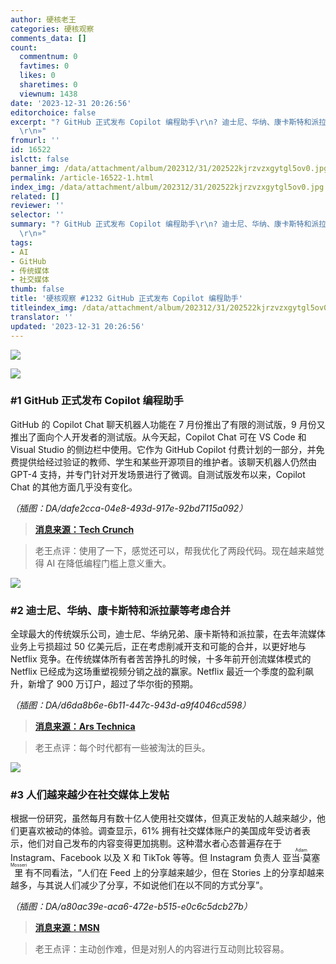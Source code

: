 ```yaml
---
author: 硬核老王
categories: 硬核观察
comments_data: []
count:
  commentnum: 0
  favtimes: 0
  likes: 0
  sharetimes: 0
  viewnum: 1438
date: '2023-12-31 20:26:56'
editorchoice: false
excerpt: "? GitHub 正式发布 Copilot 编程助手\r\n? 迪士尼、华纳、康卡斯特和派拉蒙等考虑合并\r\n? 人们越来越少在社交媒体上发帖\r\n»
  \r\n»"
fromurl: ''
id: 16522
islctt: false
banner_img: /data/attachment/album/202312/31/202522kjrzvzxgytgl5ov0.jpg
permalink: /article-16522-1.html
index_img: /data/attachment/album/202312/31/202522kjrzvzxgytgl5ov0.jpg
related: []
reviewer: ''
selector: ''
summary: "? GitHub 正式发布 Copilot 编程助手\r\n? 迪士尼、华纳、康卡斯特和派拉蒙等考虑合并\r\n? 人们越来越少在社交媒体上发帖\r\n»
  \r\n»"
tags:
- AI
- GitHub
- 传统媒体
- 社交媒体
thumb: false
title: '硬核观察 #1232 GitHub 正式发布 Copilot 编程助手'
titleindex_img: /data/attachment/album/202312/31/202522kjrzvzxgytgl5ov0.jpg
translator: ''
updated: '2023-12-31 20:26:56'
---
```


![](/data/attachment/album/202312/31/202522kjrzvzxgytgl5ov0.jpg)


![](/data/attachment/album/202312/31/202533o7z7d6oehaz6obd6.png)


### #1 GitHub 正式发布 Copilot 编程助手


GitHub 的 Copilot Chat 聊天机器人功能在 7 月份推出了有限的测试版，9 月份又推出了面向个人开发者的测试版。从今天起，Copilot Chat 可在 VS Code 和 Visual Studio 的侧边栏中使用。它作为 GitHub Copilot 付费计划的一部分，并免费提供给经过验证的教师、学生和某些开源项目的维护者。该聊天机器人仍然由 GPT-4 支持，并专门针对开发场景进行了微调。自测试版发布以来，Copilot Chat 的其他方面几乎没有变化。


*（插图：DA/dafe2cca-04e8-493d-917e-92bd7115a092）*



> 
> **[消息来源：Tech Crunch](https://techcrunch.com/2023/12/29/github-makes-copilot-chat-generally-available-letting-devs-ask-questions-about-code/)**
> 
> 
> 



> 
> 老王点评：使用了一下，感觉还可以，帮我优化了两段代码。现在越来越觉得 AI 在降低编程门槛上意义重大。
> 
> 
> 


![](/data/attachment/album/202312/31/202547q0a0zymwwwc2rpk0.png)


### #2 迪士尼、华纳、康卡斯特和派拉蒙等考虑合并


全球最大的传统娱乐公司，迪士尼、华纳兄弟、康卡斯特和派拉蒙，在去年流媒体业务上亏损超过 50 亿美元后，正在考虑削减开支和可能的合并，以更好地与 Netflix 竞争。在传统媒体所有者苦苦挣扎的时候，十多年前开创流媒体模式的 Netflix 已经成为这场重塑视频分销之战的赢家。Netflix 最近一个季度的盈利飙升，新增了 900 万订户，超过了华尔街的预期。


*（插图：DA/d6da8b6e-6b11-447c-943d-a9f4046cd598）*



> 
> **[消息来源：Ars Technica](https://arstechnica.com/culture/2023/12/its-shakeout-time-as-losses-of-netflix-rivals-top-5-billion/)**
> 
> 
> 



> 
> 老王点评：每个时代都有一些被淘汰的巨头。
> 
> 
> 


![](/data/attachment/album/202312/31/202632uzl5kta3vrzmtzrn.png)


### #3 人们越来越少在社交媒体上发帖


根据一份研究，虽然每月有数十亿人使用社交媒体，但真正发帖的人越来越少，他们更喜欢被动的体验。调查显示，61% 拥有社交媒体账户的美国成年受访者表示，他们对自己发布的内容变得更加挑剔。这种潜水者心态普遍存在于 Instagram、Facebook 以及 X 和 TikTok 等等。但 Instagram 负责人 <ruby> 亚当·莫塞里 <rt>  Adam Mosseri </rt></ruby> 有不同看法，“人们在 Feed 上的分享越来越少，但在 Stories 上的分享却越来越多，与其说人们减少了分享，不如说他们在以不同的方式分享”。


*（插图：DA/a80ac39e-aca6-472e-b515-e0c6c5dcb27b）*



> 
> **[消息来源：MSN](https://www.msn.com/en-us/news/technology/we-aren-t-posting-on-social-media-as-much-anymore-will-we-ever/ar-AA1lXyIS)**
> 
> 
> 



> 
> 老王点评：主动创作难，但是对别人的内容进行互动则比较容易。
> 
> 
>